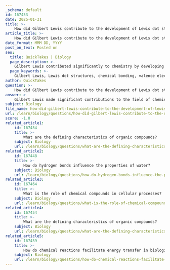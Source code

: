 ```yaml
---
_schema: default
id: 167453
date: 2025-01-31
title: >-
    How did Gilbert Lewis contribute to the development of Lewis dot structures?
article_title: >-
    How did Gilbert Lewis contribute to the development of Lewis dot structures?
date_format: MMM DD, YYYY
post_on_text: Posted on
seo:
  title: QuickTakes | Biology
  page_description: >-
    Gilbert Lewis contributed significantly to chemistry by developing Lewis dot structures that visualize valence electrons and chemical bonding, and coining the terms Lewis acid and Lewis base, expanding the understanding of acids and bases.
  page_keywords: >-
    Gilbert Lewis, Lewis dot structures, chemical bonding, valence electrons, covalent bonds, molecular geometry, Lewis acid, Lewis base, chemical reactions
author: QuickTakes
question: >-
    How did Gilbert Lewis contribute to the development of Lewis dot structures?
answer: >-
    Gilbert Lewis made significant contributions to the field of chemistry, particularly in the understanding of chemical bonding through the development of Lewis dot structures. These structures are graphical representations that illustrate the valence electrons of atoms within a molecule, using dots to represent the electrons and lines to indicate covalent bonds.\n\nLewis introduced these dot structures to help visualize how atoms share electrons when forming covalent bonds. For example, in the Lewis structure of water (H₂O), the oxygen atom is depicted in the center with two pairs of dots representing its lone pairs of electrons, and lines connecting to the hydrogen atoms, indicating the shared electrons. This visual representation aids in understanding the bonding interactions and molecular geometry of compounds.\n\nIn addition to Lewis dot structures, Gilbert Lewis also contributed to the theory of acids and bases by coining the terms "Lewis acid" and "Lewis base." This expanded the traditional definitions of acids and bases to include electron pair acceptors and donors, respectively, thereby providing a broader framework for understanding chemical reactions.\n\nOverall, Lewis's work on dot structures and his insights into chemical bonding have had a lasting impact on the field of chemistry, making it easier for scientists and students to comprehend the interactions between atoms in various chemical compounds.
subject: Biology
file_name: how-did-gilbert-lewis-contribute-to-the-development-of-lewis-dot-structures.md
url: /learn/biology/questions/how-did-gilbert-lewis-contribute-to-the-development-of-lewis-dot-structures
score: -1.0
related_article1:
    id: 167454
    title: >-
        What are the defining characteristics of organic compounds?
    subject: Biology
    url: /learn/biology/questions/what-are-the-defining-characteristics-of-organic-compounds
related_article2:
    id: 167448
    title: >-
        How do hydrogen bonds influence the properties of water?
    subject: Biology
    url: /learn/biology/questions/how-do-hydrogen-bonds-influence-the-properties-of-water
related_article3:
    id: 167464
    title: >-
        What is the role of chemical compounds in cellular processes?
    subject: Biology
    url: /learn/biology/questions/what-is-the-role-of-chemical-compounds-in-cellular-processes
related_article4:
    id: 167454
    title: >-
        What are the defining characteristics of organic compounds?
    subject: Biology
    url: /learn/biology/questions/what-are-the-defining-characteristics-of-organic-compounds
related_article5:
    id: 167459
    title: >-
        How do chemical reactions facilitate energy transfer in biological systems?
    subject: Biology
    url: /learn/biology/questions/how-do-chemical-reactions-facilitate-energy-transfer-in-biological-systems
---
```


&nbsp;